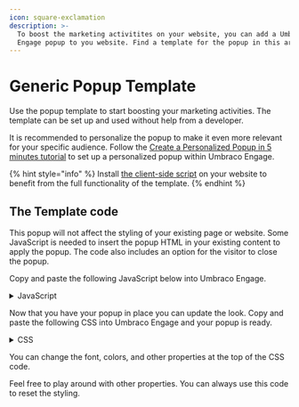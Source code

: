 ```yaml
---
icon: square-exclamation
description: >-
  To boost the marketing activitites on your website, you can add a Umbraco
  Engage popup to you website. Find a template for the popup in this article.
---
```


# Generic Popup Template

Use the popup template to start boosting your marketing activities. The template can be set up and used without help from a developer.

It is recommended to personalize the popup to make it even more relevant for your specific audience. Follow the [Create a Personalized Popup in 5 minutes tutorial](../create-a-personalized-popup-in-5-minutes.md) to set up a personalized popup within Umbraco Engage.

{% hint style="info" %}
Install [the client-side script](../../../../analytics/clientside-events-and-additional-javascript-files/additional-measurements-with-our-ums-analytics-scripts/) on your website to benefit from the full functionality of the template.
{% endhint %}

## The Template code

This popup will not affect the styling of your existing page or website. Some JavaScript is needed to insert the popup HTML in your existing content to apply the popup. The code also includes an option for the visitor to close the popup.

Copy and paste the following JavaScript below into Umbraco Engage.

<details>

<summary>JavaScript</summary>

<pre class="language-javascript"><code class="lang-javascript">var popupTitle = "Popups do convert!"; // The title of your popup.
var popupText = "The average conversion; // The text of your popup.
var popupbuttonText = "I want this!"; // The button text.
var popupButtonLink = "https://www.umbraco.com/"; // The button link.
var popupButtonClose = "X"; // The close-button text.
var popupName = "Popup1"; // Must be unique. Used as analytics event and cookiename.
const useCookie = true; // Set this to true to use a cookie to hide the popup for visitors that closed the popup or clicked on the button.
const cookieExpireDays = 30; // After how many days do you want this popup to re-appear?

// Do no change anything below this line //
const CookieService = {
      setCookie(name, value, days) {
        let expires = '';
  
        if (days) {
          const date = new Date();
          date.setTime(date.getTime() + days * 24 * 60 * 60 * 1000);
          expires = '; expires=' + date.toUTCString();
        }
  
        document.cookie = name + '=' + (value || '') + expires + ';';
      },
  
      getCookie(name) {
        const cookies = document.cookie.split(';');
  
        for (const cookie of cookies) {
          if (cookie.indexOf(name + '=') > -1) {
            return cookie.split('=')[1];
          }
        }
  
        return null;
      },
    };
    
function checkCookie() {
    if (useCookie) {
        CookieService.setCookie(`ums` + popupName + `Shown`,true,cookieExpireDays);
    }
};
    
function sendEvent(eventvalue) {
    umEngage("send", "event", "Popup", eventvalue, popupName);
};
    
function hideModel() {
    const message = document.querySelector('.u-alert-message');
    message.remove();
    sendEvent('Closed');checkCookie();
};

function registerClick() {
    sendEvent('Clicked');
    checkCookie();
};

var popupContent = `&#x3C;div class="u-alert-message absolute">&#x3C;article class="u-alert-content">&#x3C;strong>` 
                   + popupTitle 
                   + `&#x3C;/strong>&#x3C;p>` 
                   + popupText 
                   + `&#x3C;/p>&#x3C;div class="u-alert-button-container">&#x3C;a href="` 
                   + popupButtonLink 
                   + `" class="u-alert-button secondary" onclick="registerClick();">` 
                   + popupbuttonText 
                   + `&#x3C;/a>&#x3C;/div>&#x3C;/article>&#x3C;button id="js-close-alert" class="u-alert-close u-alert-button" onclick="hideModel();">` 
                   + popupButtonClose + `&#x3C;/button>&#x3C;/div>`;

const hasCookie = CookieService.getCookie(`ums` + popupName + `Shown`);

if (!hasCookie) {
    document.body.insertAdjacentHTML('beforeend', popupContent);
<strong>};
</strong></code></pre>

</details>

Now that you have your popup in place you can update the look. Copy and paste the following CSS into Umbraco Engage and your popup is ready.

<details>

<summary>CSS</summary>

```css
    :root {

/* 
Change these values to customize the looks of your popup
If you need a color picker go to https://www.w3schools.com/colors/colors_picker.asp
Click on 'Or Use HTML5' to use the colorpicker (the pipette icon)
*/

--c-text: #000000; /* Text color */
--c-font-text: system-ui, sans-serif;	/* Text font */
--c-size-text: 16px; /* Text size */
--c-lh-text: 28px; /* Text line spacing */
--c-title: #3444b2; /* Title color */
--c-font-title: system-ui, sans-serif; /* Title font */
--c-background: #ffffff; /* Popup background color */
--c-radius: 20px; /* Popup border radius */
--c-btn-text: #ffffff; /* Button text color */
--c-btn-background: #11bc9b; /* Button background color */
--c-btn-radius: 5px; /* Button border radius */
--c-close-text: #cccccc; /* Close button text color */
--c-close-background: #f2f2f2; /* Close button background color eaeaea*/
--c-close-radius: 5px; /* Close button border radius */
}

/* Do no change anything below this line */
.u-alert-message {
    position: relative;
    background: var(--c-background);
    border-radius: var(--c-radius);
    padding: 50px 50px 35px;
    max-width: min(100%, 520px);
    box-sizing: border-box;
    font-family: var(--c-font-text);
    color: var(--c-text);
    line-height: var(--c-lh-text);
    opacity: 0;
    animation: showAnim 1s cubic-bezier(0.4, 0.2, 0.2, 1) forwards;
    transition: all 1s;
    font-size: var(--c-size-text);
    box-shadow: 2px 2px 30px rgb(0 0 0 / 25%);
}

.u-alert-message.absolute {
    --sides: 60px;
    position: fixed;
    z-index: 1000;
    bottom: var(--sides);
    right: var(--sides);
}

.u-alert-content strong {
    font-size: 1.2em;
    max-width: 90%;
    display: inline-block;
    font-family: var(--c-font-title);
    color: var(--c-title);
}

.u-alert-content p {
    margin: 10px 0 0 0;
}

.u-alert-button-container {
    margin-top: 20px;
    display: flex;
    justify-content: flex-end;
    flex-wrap: wrap;
    margin-bottom: -5px;
}

.u-alert-button-container > * {
    margin-bottom: 5px;
}

.u-alert-button-container > *:not(:last-child) {
    margin-right: 5px;
}

.u-alert-button {
    appearance: none;
    border: 0;
    background: var(--c-primary-surface);
    color: var(--c-primary-contrast);
    padding: 8px 20px;
    border-radius: var(--c-btn-radius);
    font-family: inherit;
    font-size: 1em;
    font-weight: 600;
    text-decoration: none;
    transition: filter 0.2s ease;
    cursor: pointer;
}

.u-alert-button:hover,
.u-alert-button:focus {
    filter: brightness(1.1);
}

.u-alert-button.secondary {
    background: var(--c-btn-background);
    color: var(--c-btn-text);
}

.u-alert-close {
    position: absolute;
    top: 10px;
    right: 25px;
    padding: 5px 10px;
    font-size: 0.8em;
    background: var(--c-close-background);
    color: var(--c-close-text);
    border-radius: var(--c-close-radius);
}

@media (max-width: 48em) {
    .u-alert-message.absolute {
    max-width: 100%;
    width: 100%;
    border-bottom-left-radius: 0;
    border-bottom-right-radius: 0;
    --sides: 0;
    }
    .u-alert-button:not(.u-alert-close) {
    width: 100%;
    text-align: center;
    }
}

@keyframes showAnim {
    0% {
    opacity: 0;
    transform: scale(0.5);
    }
    100% {
    opacity: 1;
    transform: scale(1);
    }
}
```

</details>

You can change the font, colors, and other properties at the top of the CSS code.

Feel free to play around with other properties. You can always use this code to reset the styling.
